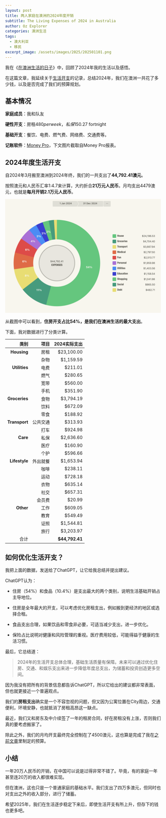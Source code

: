 ```yaml
---
layout: post
title: 两人家庭在澳洲的2024年度开销
subtitle: The Living Expenses of 2024 in Australia
author: Oz Explorer
categories: 澳洲生活
tags:
  - 澳大利亚
  - 移民
excerpt_image: /assets/images/2025/202501101.png
---
```

我在《[在澳洲生活的日子](https://www.ozexplorers.com/澳洲生活/2024/12/23/summary-of-2024-the-days-in-australia.html)》中，回顾了2024年我的生活以及感悟。

在这篇文章，我延续关于[生活开支](https://www.ozexplorers.com/澳洲生活/2024/09/05/the-half-year-living-expenses-in-australia.html)的记录，总结2024年，我们在澳洲一共花了多少钱，以及是否完成了我们的预算规划。

## 基本情况

**家庭成员**：我和队友

**硬性开支**：房租$480 per week，私保$150.27 fortnight 

**基础开支**：餐饮、电费、燃气费、网络费、交通费等。

**记账软件**：[Money Pro](https://www.ozexplorers.com/投资理财/2024/07/08/review-of-budget-app-money-pro.html)，下文图片截取自Money Pro报表。

## 2024年度生活开支

自2024年3月搬至澳洲到2024年终，我们的一共支出了**44,792.41澳元**。

按照澳元和人民币汇率1:4.7来计算，大约折合**21万元人民币**。月均支出4479澳元，也就是**每月开销2.1万元人民币**。

![20250110](/assets/images/2025/202501101.png)

从截图中可以看到，**住房开支占比54%，是我们在澳洲生活的最大支出**。

下面，我对数据进行了分类计算。

|        **类别** | **项目** |   **2024实际支出** |
| ------------: | -----: | -------------: |
|   **Housing** |   房租 |     $23,100.00 |
|               |   杂物 |      $1,159.59 |
| **Utilities** |   电费 |        $211.01 |
|               |   燃气 |        $280.65 |
|               |   宽带 |        $560.00 |
|               |   手机 |        $351.90 |
| **Groceries** |   食物 |      $3,794.19 |
|               |   饮料 |        $672.09 |
|               |   零食 |        $188.92 |
| **Transport** | 公共交通 |        $313.93 |
|               |   打车 |        $924.98 |
|      **Care** |   私保 |      $2,636.60 |
|               |   医疗 |        $160.90 |
|               |   个护 |        $596.66 |
| **Lifestyle** | 外出就餐 |      $1,653.94 |
|               |   咖啡 |        $238.11 |
|               |   运动 |        $728.18 |
|               |   衣物 |        $635.14 |
|               |   社交 |        $657.31 |
|               |  会员费 |         $20.99 |
|     **Other** |   工作 |        $609.05 |
|               |   教育 |        $549.49 |
|               |   证照 |      $1,544.81 |
|               |   旅行 |      $3,203.97 |
|            合计 |        | **$44,792.41** |

## 如何优化生活开支？

我把上面的数据，发送给了ChatGPT，让它给我总结并提出建议。

ChatGPT认为：

- 住房（54%）和食品（10.4%）是支出最大的两个类别，说明生活基础开销占主导地位。

- 住房是全年最大的开支，可以考虑优化房租支出，例如搬到更经济的地区或选择合租。

- 食品支出合理，如果饮品和零食非必要，可适当减少支出，进一步优化。

- 保险占比说明对健康和风险管理的重视。医疗费用较低，可能得益于健康的生活习惯。

最后，它总结道：

> 2024年的生活开支总体合理，基础生活质量有保障。未来可以通过优化住房、交通、和娱乐支出来进一步降低年度总支出，为储蓄和投资创造更多空间。

因为我没有把所有的背景信息都告诉ChatGPT，所以它给出的建议都非常表面，但也就更接近一个普遍观点。

我们的**房租支出**确实是一个不容忽视的问题，但又因为公寓位置在City周边，交通便利，环境安静，也就抵消了房租高昂这一缺点。

最近，我们又和房东及中介续签了一年的租房合同，好在房租没有上涨，否则我们真的要考虑搬家了。

除此之外，我们的月均开支最终完全控制在了4500澳元，这也算是完成了我在[之前文章](https://www.ozexplorers.com/澳洲生活/2024/09/05/the-half-year-living-expenses-in-australia.html)里制定的预算。

## 小结

一年20万人民币的开销，在中国可以说是过得非常不错了。毕竟，有的家庭一年甚至连20万的收入都很难实现。

但在澳洲，这也只是一个普通家庭的基础水平。我们支出了四万多澳元，但同时也对支出之外的收入部分，进行了储蓄。

希望2025年，我们在生活逐步稳定下来后，即使生活开支有所上升，但存下的钱也更多吧。



